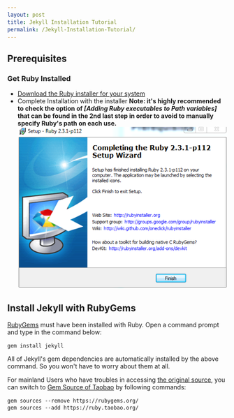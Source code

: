 ```yaml
---
layout: post
title: Jekyll Installation Tutorial
permalink: /Jekyll-Installation-Tutorial/
---
```


## Prerequisites
### Get Ruby Installed
* [Download the Ruby installer for your system](http://rubyinstaller.org/downloads/)
* Complete Installation with the installer
**Note: it's highly recommended to check the option of *[Adding Ruby executables to Path variables]* that can be found in the 2nd last step in order to avoid to manually specify Ruby's path on each use.**  
![Finish Ruby's installation](../images/JKInstallationComplete.PNG)

## Install Jekyll with RubyGems
[RubyGems](https://rubygems.org/) must have been installed with Ruby. Open a command prompt and type in the command below:

~~~
gem install jekyll
~~~

All of Jekyll's gem dependencies are automatically installed by the above command. So you won't have to worry about them at all.

For mainland Users who have troubles in accessing [the original source](https://rubygems.org/), you can switch to [Gem Source of Taobao](https://ruby.taobao.org/) by following commands:

~~~
gem sources --remove https://rubygems.org/    
gem sources --add https://ruby.taobao.org/  
~~~ 

